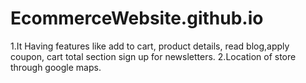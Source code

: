 # EcommerceWebsite.github.io
 1.It Having features like add to cart, product details, read blog,apply coupon, cart total section sign up for newsletters.
 2.Location of store through google maps.
